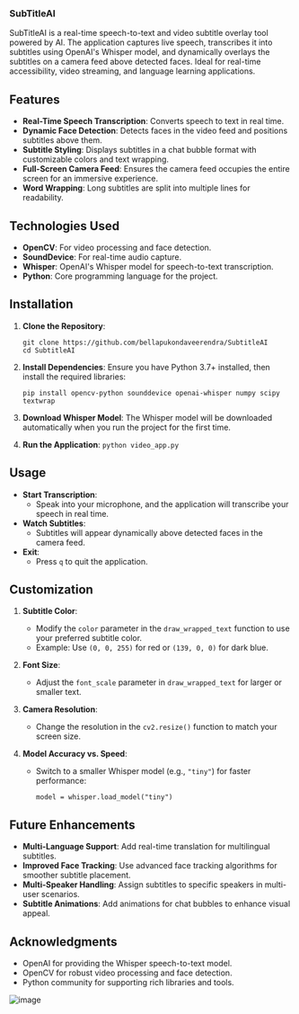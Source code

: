### **SubTitleAI**

SubTitleAI is a real-time speech-to-text and video subtitle overlay tool powered by AI. The application captures live speech, transcribes it into subtitles using OpenAI's Whisper model, and dynamically overlays the subtitles on a camera feed above detected faces. Ideal for real-time accessibility, video streaming, and language learning applications.

## Features

- **Real-Time Speech Transcription**: Converts speech to text in real time.
- **Dynamic Face Detection**: Detects faces in the video feed and positions subtitles above them.
- **Subtitle Styling**: Displays subtitles in a chat bubble format with customizable colors and text wrapping.
- **Full-Screen Camera Feed**: Ensures the camera feed occupies the entire screen for an immersive experience.
- **Word Wrapping**: Long subtitles are split into multiple lines for readability.

## Technologies Used

- **OpenCV**: For video processing and face detection.
- **SoundDevice**: For real-time audio capture.
- **Whisper**: OpenAI's Whisper model for speech-to-text transcription.
- **Python**: Core programming language for the project.

## Installation

1. **Clone the Repository**:

   ```
   git clone https://github.com/bellapukondaveerendra/SubtitleAI
   cd SubtitleAI
   ```

1. **Install Dependencies**: Ensure you have Python 3.7+ installed, then install the required libraries:

   `pip install opencv-python sounddevice openai-whisper numpy scipy textwrap`

1. **Download Whisper Model**: The Whisper model will be downloaded automatically when you run the project for the first time.

1. **Run the Application**:
   `python video_app.py`

## Usage

- **Start Transcription**:
  - Speak into your microphone, and the application will transcribe your speech in real time.
- **Watch Subtitles**:
  - Subtitles will appear dynamically above detected faces in the camera feed.
- **Exit**:
  - Press `q` to quit the application.

## Customization

1.  **Subtitle Color**:

    - Modify the `color` parameter in the `draw_wrapped_text` function to use your preferred subtitle color.
    - Example: Use `(0, 0, 255)` for red or `(139, 0, 0)` for dark blue.

2.  **Font Size**:

    - Adjust the `font_scale` parameter in `draw_wrapped_text` for larger or smaller text.

3.  **Camera Resolution**:

    - Change the resolution in the `cv2.resize()` function to match your screen size.

4.  **Model Accuracy vs. Speed**:

    - Switch to a smaller Whisper model (e.g., `"tiny"`) for faster performance:

      `model = whisper.load_model("tiny")`

## Future Enhancements

- **Multi-Language Support**: Add real-time translation for multilingual subtitles.
- **Improved Face Tracking**: Use advanced face tracking algorithms for smoother subtitle placement.
- **Multi-Speaker Handling**: Assign subtitles to specific speakers in multi-user scenarios.
- **Subtitle Animations**: Add animations for chat bubbles to enhance visual appeal.

## Acknowledgments

- OpenAI for providing the Whisper speech-to-text model.
- OpenCV for robust video processing and face detection.
- Python community for supporting rich libraries and tools.

![image](https://github.com/user-attachments/assets/0437ece3-47b8-48be-81c4-ac4a1ea5921f)
